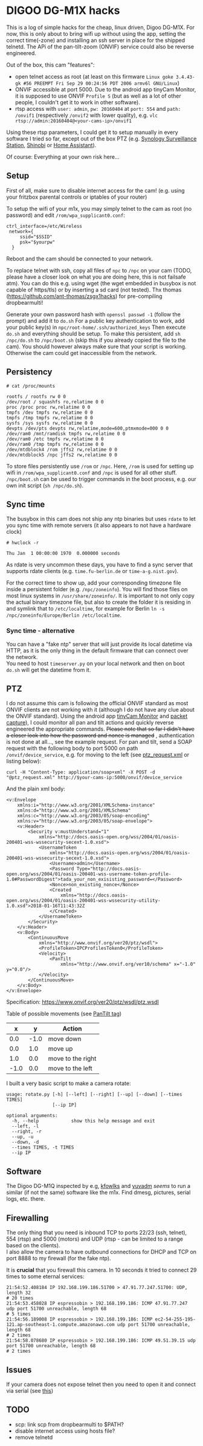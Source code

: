# DIGOO DG-M1X hacks

This is a log of simple hacks for the cheap, linux driven, Digoo DG-M1X. For now, this is only about to bring wifi up without using the app, setting the correct time(-zone) and installing an ssh server in place for the shipped telnetd. The APi of the pan-tilt-zoom (ONVIF) service could also be reverse engineered.

Out of the box, this cam "features":
- open telnet access as root (at least on this firmware `Linux goke 3.4.43-gk #56 PREEMPT Fri Sep 29 00:24:56 PDT 2006 armv6l GNU/Linux`)
- ONVIF accessible at port 5000. Due to the android app tinyCam Monitor, it is supposed to use ONVIF `Profile S` (but as well as a lot of other people, I couldn't get it to work in other software). 
- rtsp access with `user: admin`, `pw: 20160404` at `port: 554` and `path: /onvif1` (respectively `/onvif2` with lower quality), e.g. `vlc rtsp://admin:20160404@<your-cams-ip>/onvif1`

Using these rtsp parameters, I could get it to setup manually in every software I tried so far, except out of the box PTZ (e.g. [Synology Surveillance Station](https://www.synology.com/de-de/surveillance), [Shinobi](https://github.com/ShinobiCCTV/Shinobi) or [Home Assistant](https://home-assistant.io/)).

Of course: Everything at your own risk here…


## Setup

First of all, make sure to disable internet access for the cam! (e.g. using your fritzbox parental controls or iptables of your router)

To setup the wifi of your m1x, you may simply telnet to the cam as root (no password) and edit `/rom/wpa_supplicant0.conf`:

```
ctrl_interface=/etc/Wireless  
 network={ 
     ssid="$SSID"   
     psk="$yourpw"
  }
```

Reboot and the cam should be connected to your network.

To replace telnet with ssh, copy all files of `npc` to `/npc` on your cam (TODO, please have a closer look on what you are doing here, this is not failsafe atm). You can do this e.g. using wget
(the wget embedded in busybox is not capable of https/tls) or by inserting a sd card (not tested).
Thx thomas (https://github.com/ant-thomas/zsgx1hacks) for pre-compiling dropbearmulti!

Generate your own password hash with `openssl passwd -1` (follow the prompt) and add it to `do.sh`
For a public key authentication to work, add your public key(s) in `npc/root-home/.ssh/authorized_keys`
Then execute `do.sh` and everything should be setup. To make this persistent, add `sh /npc/do.sh` to `/npc/boot.sh` (skip this if you already copied the file to the cam). You should however always make sure that your script is working. Otherwise the cam could get inaccessible from the network.


## Persistency

```
# cat /proc/mounts 

rootfs / rootfs rw 0 0
/dev/root / squashfs ro,relatime 0 0
proc /proc proc rw,relatime 0 0
tmpfs /dev tmpfs rw,relatime 0 0
tmpfs /tmp tmpfs rw,relatime 0 0
sysfs /sys sysfs rw,relatime 0 0
devpts /dev/pts devpts rw,relatime,mode=600,ptmxmode=000 0 0
/dev/ram0 /mnt/ramdisk tmpfs rw,relatime 0 0
/dev/ram0 /etc tmpfs rw,relatime 0 0
/dev/ram0 /tmp tmpfs rw,relatime 0 0
/dev/mtdblock4 /rom jffs2 rw,relatime 0 0
/dev/mtdblock5 /npc jffs2 rw,relatime 0 0

```

To store files persistently use `/rom` or `/npc`. Here, `/rom` is used for setting up wifi in `/rom/wpa_supplicant0.conf` and `/npc` is used for all other stuff. `/npc/boot.sh` can be used to trigger commands in the boot process, e.g. our own init script (`sh /npc/do.sh`).



## Sync time

The busybox in this cam does not ship any ntp binaries but uses `rdate` to let you sync time with remote servers (it also appears to not have a hardware clock)
```
# hwclock -r

Thu Jan  1 00:00:00 1970  0.000000 seconds
```

As rdate is very uncommon these days, you have to find a sync server that supports rdate clients (e.g. `time.fu-berlin.de` or `time-a-g.nist.gov`).

For the correct time to show up, add your corresponding timezone file inside a persistent folder (e.g. `/npc/zoneinfo`). You will find those files on most linux systems in `/usr/share/zoneinfo/`. It is important to not only copy the actual binary timezone file, but also to create the folder it is residing in and symlink that to `/etc/localtime`, for example for Berlin `ln -s /npc/zoneinfo/Europe/Berlin /etc/localtime`.

### Sync time - alternative
You can have a "fake ntp" server that will just provide its local datetime via HTTP, as it is the only thing in the default firmware that can connect over the network.  
You need to host `timeserver.py` on your local network and then on boot `do.sh` will get the datetime from it.


## PTZ

I do not assume this cam is following the official ONVIF standard as most ONVIF clients are not working with it (although I do not have any clue about the ONVIF standard).
Using the android app [tinyCam Monitor](https://play.google.com/store/apps/details?id=com.alexvas.dvr&hl=de) and [packet capture](https://play.google.com/store/apps/details?id=app.greyshirts.sslcapture&hl=de)), I could monitor all pan and tilt actions and quickly reverse engineered the appropriate commands. ~~Please note that so far I didn't have a closer look into how the password and nonce is managed~~ , authentication is not done at all…, see the example request.
For pan and tilt, send a SOAP request with the following body to port 5000 on path `/onvif/device_service`, e.g. for moving to the left (see [ptz_request.xml](ptz_request.xml) or listing below):

`curl -H "Content-Type: application/soap+xml" -X POST -d "@ptz_request.xml" http://$your-cams-ip:5000/onvif/device_service`

And the plain xml body:
```
<v:Envelope 
    xmlns:i="http://www.w3.org/2001/XMLSchema-instance" 
    xmlns:d="http://www.w3.org/2001/XMLSchema" 
    xmlns:c="http://www.w3.org/2003/05/soap-encoding" 
    xmlns:v="http://www.w3.org/2003/05/soap-envelope">
    <v:Header>
        <Security v:mustUnderstand="1" 
            xmlns="http://docs.oasis-open.org/wss/2004/01/oasis-200401-wss-wssecurity-secext-1.0.xsd">
            <UsernameToken 
                xmlns="http://docs.oasis-open.org/wss/2004/01/oasis-200401-wss-wssecurity-secext-1.0.xsd">
                <Username>admin</Username>
                <Password Type="http://docs.oasis-open.org/wss/2004/01/oasis-200401-wss-username-token-profile-1.0#PasswordDigest">tada_your_non_exisisting_password=</Password>
                <Nonce>non_existing_nonce</Nonce>
                <Created 
                    xmlns="http://docs.oasis-open.org/wss/2004/01/oasis-200401-wss-wssecurity-utility-1.0.xsd">2018-01-16T11:43:32Z
                </Created>
            </UsernameToken>
        </Security>
    </v:Header>
    <v:Body>
        <ContinuousMove 
            xmlns="http://www.onvif.org/ver20/ptz/wsdl">
            <ProfileToken>IPCProfilesToken0</ProfileToken>
            <Velocity>
                <PanTilt 
                    xmlns="http://www.onvif.org/ver10/schema" x="-1.0" y="0.0"/>
            </Velocity>
        </ContinuousMove>
    </v:Body>
</v:Envelope>

```
Specification: https://www.onvif.org/ver20/ptz/wsdl/ptz.wsdl

Table of possible movements (see [PanTilt tag](ptz_request.xml#L26))

| x    | y    | Action            |
|------|------|-------------------|
| 0.0  | -1.0 | move down         |
| 0.0  | 1.0  | move up           |
| 1.0  | 0.0  | move to the right |
| -1.0 | 0.0  | move to the left  |


I built a very basic script to make a camera rotate:

```
usage: rotate.py [-h] [--left] [--right] [--up] [--down] [--times TIMES]
                 [--ip IP]

optional arguments:
  -h, --help            show this help message and exit
  --left, -l
  --right, -r
  --up, -u
  --down, -d
  --times TIMES, -t TIMES
  --ip IP
```

## Software

The Digoo DG-M1Q inspected by e.g, [kfowlks](https://github.com/kfowlks/DG-M1Q) and [yuvadm](https://github.com/yuvadm/DG-M1Q) _seems_ to run a similar (if not the same) software like the m1x. Find dmesg, pictures, serial logs, etc. there.


## Firewalling

The only thing that you need is inbound TCP to ports 22/23 (ssh, telnet), 554 (rtsp) and 5000 (motors) and UDP (rtsp - can be limited to a range based on the clients).  
I also allow the camera to have outbound connections for DHCP and TCP on port 8888 to my firewall (for the fake ntp).

It is **crucial** that you firewall this camera. In 10 seconds it tried to connect 29 times to some eternal services:

```
21:54:52.408184 IP 192.168.199.186.51700 > 47.91.77.247.51700: UDP, length 32
# 20 times
21:54:53.458028 IP espressobin > 192.168.199.186: ICMP 47.91.77.247 udp port 51700 unreachable, length 68
# 5 times
21:54:56.189008 IP espressobin > 192.168.199.186: ICMP ec2-54-255-195-121.ap-southeast-1.compute.amazonaws.com udp port 51700 unreachable, length 68
# 2 times
21:54:58.078680 IP espressobin > 192.168.199.186: ICMP 49.51.39.15 udp port 51700 unreachable, length 68
# 2 times
```


## Issues
If your camera does not expose telnet then you need to open it and connect via serial (see [this](https://github.com/yuvadm/DG-M1Q))

## TODO 
  - scp: link scp from dropbearmulti to $PATH?
  - disable internet access using hosts file?
  - remove telnetd

